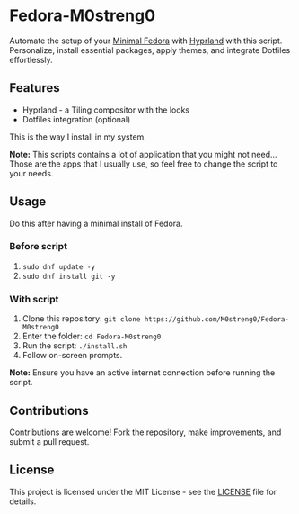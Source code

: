 # Fedora-M0streng0

Automate the setup of your [Minimal Fedora](https://fedoraproject.org/) with [Hyprland](https://hyprland.org/) with this script. Personalize, install essential packages, apply themes, and integrate Dotfiles effortlessly.

## Features

- Hyprland - a Tiling compositor with the looks
- Dotfiles integration (optional)

This is the way I install in my system.

**Note:** This scripts contains a lot of application that you might not need... Those are the apps that I usually use, so feel free to change the script to your needs.

## Usage

Do this after having a minimal install of Fedora.

### Before script
1. `sudo dnf update -y`
2. `sudo dnf install git -y`

### With script
1. Clone this repository: `git clone https://github.com/M0streng0/Fedora-M0streng0`
2. Enter the folder: `cd Fedora-M0streng0`
2. Run the script: `./install.sh`
3. Follow on-screen prompts.

**Note:** Ensure you have an active internet connection before running the script.

## Contributions

Contributions are welcome! Fork the repository, make improvements, and submit a pull request.

## License

This project is licensed under the MIT License - see the [LICENSE](LICENSE) file for details.